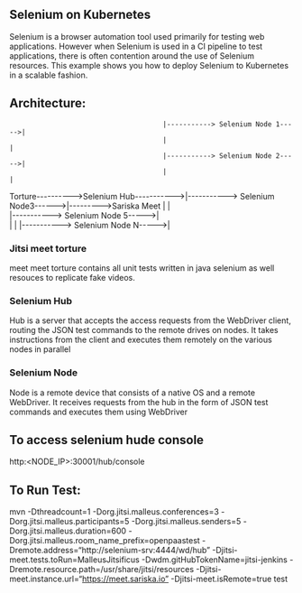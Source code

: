 ## Selenium on Kubernetes

Selenium is a browser automation tool used primarily for testing web applications. However when Selenium is used in a CI pipeline to test applications, there is often contention around the use of Selenium resources. This example shows you how to deploy Selenium to Kubernetes in a scalable fashion.

## Architecture:
                                          |-----------> Selenium Node 1----->|
                                          |                                  |
                                          |-----------> Selenium Node 2----->| 
                                          |                                  |
Torture---------->Selenium Hub----------->|-----------> Selenium Node3------>|--------->Sariska Meet 
                                          |                                  |  
                                          |-----------> Selenium Node 5----->|   
                                          |                                  | 
                                          |-----------> Selenium Node N----->|
                                          
                                          
                                          
                                          
                                          


### Jitsi meet torture  

meet meet torture contains all unit tests written in java selenium as well resouces to replicate fake videos.

### Selenium Hub

Hub is a server that accepts the access requests from the WebDriver client, routing the JSON test commands to the remote drives on nodes. It takes instructions from the client and executes them remotely on the various nodes in parallel

### Selenium Node

Node is a remote device that consists of a native OS and a remote WebDriver. It receives requests from the hub in the form of JSON test commands and executes them using WebDriver

## To access selenium hude console
 http:<NODE_IP>:30001/hub/console

  
## To Run Test:

mvn
-Dthreadcount=1
-Dorg.jitsi.malleus.conferences=3
-Dorg.jitsi.malleus.participants=5
-Dorg.jitsi.malleus.senders=5
-Dorg.jitsi.malleus.duration=600
-Dorg.jitsi.malleus.room_name_prefix=openpaastest
-Dremote.address=“http://selenium-srv:4444/wd/hub”
-Djitsi-meet.tests.toRun=MalleusJitsificus
-Dwdm.gitHubTokenName=jitsi-jenkins
-Dremote.resource.path=/usr/share/jitsi/resources
-Djitsi-meet.instance.url=“https://meet.sariska.io”
-Djitsi-meet.isRemote=true
test
